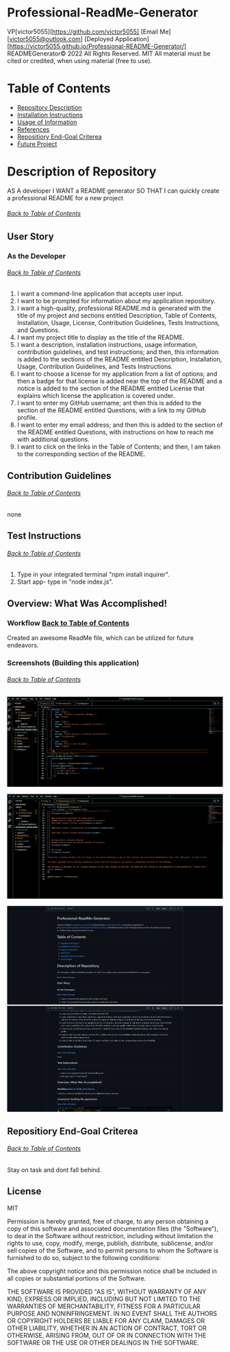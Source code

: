 # Professional-ReadMe-Generator

 VP[victor5055][https://github.com/victor5055] [Email Me][victor5055@outlook.com] [Deployed Application][https://victor5055.github.io/Professional-README-Generator/]
 READMEGenerator© 2022 All Rights Reserved.  MIT All material must be cited or credited, when using material (free to use).

# Table of Contents
* [Repository Description](#Repository-Description)
* [Installation Instructions](#Install)
* [Usage of Information](#Usage)
* [References](#Ref)
* [Repositiory End-Goal Criterea](#Criterea)
* [Future Project](#Future-Project)
        
 # Description of Repository
AS A developer
I WANT a README generator
SO THAT I can quickly create a professional README for a new project


 ###### [Back to Table of Contents](#Table-of-Contents) 
        
## User Story
### As the Developer
###### [Back to Table of Contents](#Table-of-Contents)
1.   I want a command-line application that accepts user input.
2.   I want to be prompted for information about my application repository.
 3.   I want a high-quality, professional README.md is generated with the title of my project and sections entitled Description, Table of Contents,      Installation, Usage, License, Contribution Guidelines, Tests Instructions, and Questions.
 4.   I want my project title to display as the title of the README.
5.   I want a description, installation instructions, usage information, contribution guidelines, and test instructions; and then, this information is added to the sections of the README entitled Description, Installation, Usage, Contribution Guidelines, and Tests Instructions.
 6.   I want to choose a license for my application from a list of options; and then a badge for that license is added near the top of the README and a notice is added to the section of the README entitled License that explains which license the application is covered under.  
7.   I want to enter my GitHub username; ant then this is added to the section of the README entitled Questions, with a link to my GitHub profile.
8.   I want to enter my email address; and then this is added to the section of the README entitled Questions, with instructions on how to reach me with additional questions.
 9.   I want to click on the links in the Table of Contents; and then, I am taken to the corresponding section of the README.

## Contribution Guidelines
###### [Back to Table of Contents](#Table-of-Contents)
none

 ## Test Instructions
###### [Back to Table of Contents](#Table-of-Contents)
 1. Type in your integrated terminal "npm install inquirer".
 2. Start app- type in "node index.js".

## Overview: What Was Accomplished!
### Workflow [Back to Table of Contents](#Table-of-Contents)
 Created an awesome ReadMe file, which can be utilized for future endeavors.

### Screenshots (Building this application)
###### [Back to Table of Contents](#Table-of-Contents)
![](/index.js%20pic.PNG)
        
![](/fileGenerator.js%20pic.PNG)
        
![](/Readme1.PNG)
![](/Readme2.PNG)
        

## Repositiory End-Goal Criterea
###### [Back to Table of Contents](#Table-of-Contents)
Stay on task and dont fall behind.
        
## License
 MIT

Permission is hereby granted, free of charge, to any person obtaining a copy of this software and associated documentation files (the "Software"), to deal in the Software without restriction, including without limitation the rights to use, copy, modify, merge, publish, distribute, sublicense, and/or sell copies of the Software, and to permit persons to whom the Software is furnished to do so, subject to the following conditions:

The above copyright notice and this permission notice shall be included in all copies or substantial portions of the Software.

THE SOFTWARE IS PROVIDED "AS IS", WITHOUT WARRANTY OF ANY KIND, EXPRESS OR IMPLIED, INCLUDING BUT NOT LIMITED TO THE WARRANTIES OF MERCHANTABILITY, FITNESS FOR A PARTICULAR PURPOSE AND NONINFRINGEMENT. IN NO EVENT SHALL THE AUTHORS OR COPYRIGHT HOLDERS BE LIABLE FOR ANY CLAIM, DAMAGES OR OTHER LIABILITY, WHETHER IN AN ACTION OF CONTRACT, TORT OR OTHERWISE, ARISING FROM, OUT OF OR IN CONNECTION WITH THE SOFTWARE OR THE USE OR OTHER DEALINGS IN THE SOFTWARE.